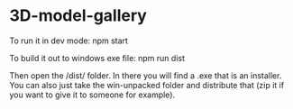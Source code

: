 # 3D-model-gallery

To run it in dev mode:
npm start

To build it out to windows exe file:
npm run dist

Then open the /dist/ folder. In there you will find a .exe that is an installer. You can also just take the win-unpacked folder and distribute that (zip it if you want to give it to someone for example).